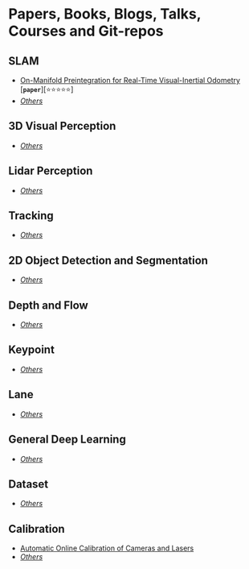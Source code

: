 # Papers, Books, Blogs, Talks, Courses and Git-repos

## SLAM
- [On-Manifold Preintegration for Real-Time Visual-Inertial Odometry](http://rpg.ifi.uzh.ch/docs/TRO16_forster.pdf) [__`paper`__][:star::star::star::star::star:]
- *[Others](slam.md)*

## 3D Visual Perception
- *[Others](visual3d_perception.md)*

## Lidar Perception
- *[Others](lidar_perception.md)*

## Tracking
- *[Others](tracking.md)*

## 2D Object Detection and Segmentation
- *[Others](object_det2d_segmentation.md)*

## Depth and Flow
- *[Others](depth_flow.md)*

## Keypoint
- *[Others](keypoint.md)*

## Lane
- *[Others](lane.md)*

## General Deep Learning
- *[Others](general_dl.md)*

## Dataset
- *[Others](dataset.md)*

## Calibration
- [Automatic Online Calibration of Cameras and Lasers](http://www.roboticsproceedings.org/rss09/p29.pdf) 
- *[Others](calibration.md)*
